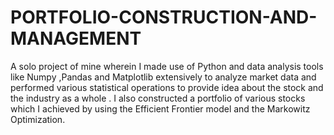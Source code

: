 # PORTFOLIO-CONSTRUCTION-AND-MANAGEMENT


A solo project of mine wherein I made use of Python and data analysis tools like Numpy ,Pandas and Matplotlib extensively to analyze market data and performed various statistical operations  to provide idea about the stock and the industry as a whole . I also constructed a portfolio of various stocks which I achieved by using the Efficient Frontier model and the Markowitz Optimization.
